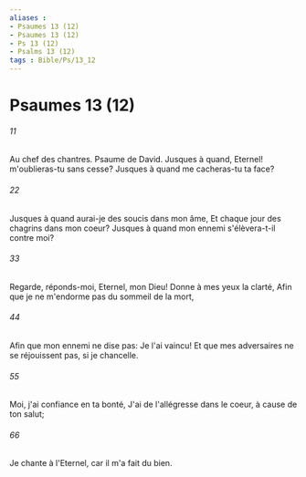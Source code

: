 ```yaml
---
aliases : 
- Psaumes 13 (12)
- Psaumes 13 (12)
- Ps 13 (12)
- Psalms 13 (12)
tags : Bible/Ps/13_12
---
```


# Psaumes 13 (12)

###### 11
Au chef des chantres. Psaume de David. Jusques à quand, Eternel! m'oublieras-tu sans cesse? Jusques à quand me cacheras-tu ta face?
###### 22
Jusques à quand aurai-je des soucis dans mon âme, Et chaque jour des chagrins dans mon coeur? Jusques à quand mon ennemi s'élèvera-t-il contre moi?
###### 33
Regarde, réponds-moi, Eternel, mon Dieu! Donne à mes yeux la clarté, Afin que je ne m'endorme pas du sommeil de la mort,
###### 44
Afin que mon ennemi ne dise pas: Je l'ai vaincu! Et que mes adversaires ne se réjouissent pas, si je chancelle.
###### 55
Moi, j'ai confiance en ta bonté, J'ai de l'allégresse dans le coeur, à cause de ton salut;
###### 66
Je chante à l'Eternel, car il m'a fait du bien.
